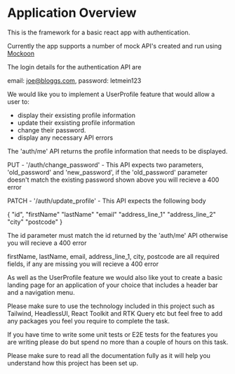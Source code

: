# Application Overview

This is the framework for a basic react app with authentication. 

Currently the app supports a number of mock API's created and run using [Mockoon](https://mockoon.com/)

The login details for the authentication API are 

email: joe@bloggs.com, 
password: letmein123

We would like you to implement a UserProfile feature that would allow a user to:
* display their exsisting profile information
* update their exsisting profile information
* change their password. 
* display any necessary API errors

The 'auth/me' API returns the profile information that needs to be displayed.

PUT - '/auth/change_password' - This API expects two parameters, 'old_password' and 'new_password', if the 'old_password' parameter doesn't match the existing password shown above you will recieve a 400 error

PATCH - '/auth/update_profile' - This API expects the following body

{
  "id",
  "firstName"
  "lastName"
  "email"
  "address_line_1"
  "address_line_2"
  "city"
  "postcode"
}

The id parameter must match the id returned by the 'auth/me' API otherwise you will recieve a 400 error

firstName, lastName, email, address_line_1, city, postcode are all required fields, if any are missing you will recieve a 400 error

As well as the UserProfile feature we would also like yout to create a basic landing page for an application of your choice that includes a header bar and a navigation menu.

Please make sure to use the technology included in this project such as Tailwind, HeadlessUI, React Toolkit and RTK Query etc but feel free to add any packages you feel you require to complete the task.

If you have time to write some unit tests or E2E tests for the features you are writing please do but spend no more than a couple of hours on this task.

Please make sure to read all the documentation fully as it will help you understand how this project has been set up.
